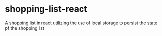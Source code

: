 # shopping-list-react
A shopping list in react
utilizing the use of local storage to persist the state pf the shopping list

